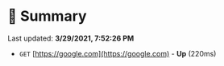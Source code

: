 # 📖 Summary
Last updated: **3/29/2021, 7:52:26 PM**

- `GET` [https://google.com](https://google.com) - **Up** (220ms)
